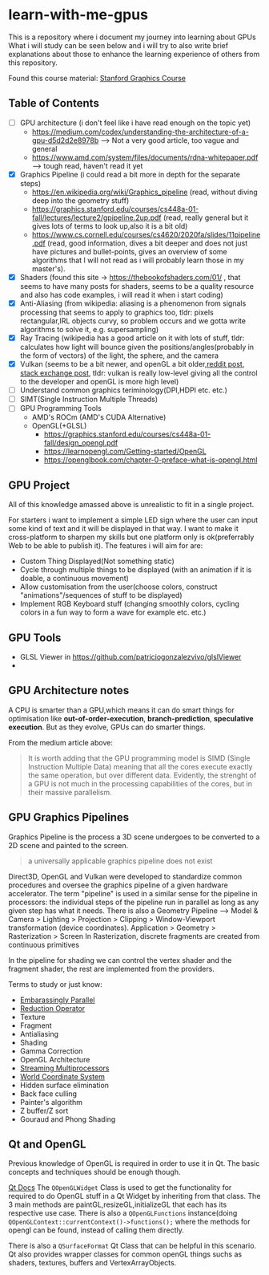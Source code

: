 # learn-with-me-gpus
This is a repository where i document my journey into learning about GPUs
What i will study can be seen below and i will try to also write brief explanations about those to enhance the learning experience of others from this repository.

Found this course material: [Stanford Graphics Course](http://www.graphics.stanford.edu/courses/cs448a-01-fall/)

## Table of Contents
- [ ] GPU architecture (i don't feel like i have read enough on the topic yet)
  - https://medium.com/codex/understanding-the-architecture-of-a-gpu-d5d2d2e8978b --> Not a very good article, too vague and general
  - https://www.amd.com/system/files/documents/rdna-whitepaper.pdf --> tough read, haven't read it yet 
- [X] Graphics Pipeline (i could read a bit more in depth for the separate steps)
  -  https://en.wikipedia.org/wiki/Graphics_pipeline (read, without diving deep into the geometry stuff)
  -  https://graphics.stanford.edu/courses/cs448a-01-fall/lectures/lecture2/gpipeline.2up.pdf (read, really general but it gives lots of terms to look up,also it is a bit old)
  -  https://www.cs.cornell.edu/courses/cs4620/2020fa/slides/11pipeline.pdf (read, good information, dives a bit deeper and does not just have pictures and bullet-points, gives an overview of some algorithms that I will not read as i will probably learn those in my master's).
- [X] Shaders (found this site -> https://thebookofshaders.com/01/ , that seems to have many posts for shaders, seems to be a quality resource and also has code examples, i will read it when i start coding)
- [X] Anti-Aliasing (from wikipedia: aliasing is a phenomenon from signals processing that seems to apply to graphics too, tldr: pixels rectangular,IRL objects curvy, so problem occurs and we gotta write algorithms to solve it, e.g. supersampling)
- [X] Ray Tracing (wikipedia has a good article on it with lots of stuff, tldr: calculates how light will bounce given the positions/angles(probably in the form of vectors) of the light, the sphere, and the camera
- [X] Vulkan (seems to be a bit newer, and openGL a bit older,[reddit post](https://www.reddit.com/r/vulkan/comments/77j2sz/when_to_use_vulkan_vs_opengl/), [stack exchange post](https://www.reddit.com/r/vulkan/comments/77j2sz/when_to_use_vulkan_vs_opengl/), tldr: vulkan is really low-level giving all the control to the developer and openGL is more high level)
- [ ] Understand common graphics teriminology(DPI,HDPI etc. etc.)
- [ ] SIMT(Single Instruction Multiple Threads)
- [ ] GPU Programming Tools
  - AMD's ROCm (AMD's CUDA Alternative)
  - OpenGL(+GLSL)
    - https://graphics.stanford.edu/courses/cs448a-01-fall/design_opengl.pdf
    - https://learnopengl.com/Getting-started/OpenGL
    - https://openglbook.com/chapter-0-preface-what-is-opengl.html


## GPU Project 
All of this knowledge amassed above is unrealistic to fit in a single project.

For starters i want to implement a simple LED sign where the user can input some kind of text and it will be displayed in that way.
I want to make it cross-platform to sharpen my skills but one platform only is ok(preferrably Web to be able to publish it).
The features i will aim for are:
- Custom Thing Displayed(Not something static)
- Cycle through multiple things to be displayed (with an animation if it is doable, a continuous movement)
- Allow customisation from the user(choose colors, construct "animations"/sequences of stuff to be displayed)
- Implement RGB Keyboard stuff (changing smoothly colors, cycling colors in a fun way to form a wave for example etc. etc.)

## GPU Tools
- GLSL Viewer in https://github.com/patriciogonzalezvivo/glslViewer
- 
## GPU Architecture notes

A CPU is smarter than a GPU,which means it can do smart things for optimisation like **out-of-order-execution**, **branch-prediction**, **speculative execution**.
But as they evolve, GPUs can do smarter things.

From the medium article above:
> It is worth adding that the GPU programming model is SIMD (Single Instruction Multiple Data) meaning that all the cores execute exactly the same operation, but over different data. Evidently, the strenght of a GPU is not much in the processing capabilities of the cores, but in their massive parallelism.


## GPU Graphics Pipelines
Graphics Pipeline is the process a 3D scene undergoes to be converted to a 2D scene and painted to the screen.
> a universally applicable graphics pipeline does not exist
> 
Direct3D, OpenGL and Vulkan were developed to standardize common procedures and oversee the graphics pipeline of a given hardware accelerator.
The term "pipeline" is used in a similar sense for the pipeline in processors: the individual steps of the pipeline run in parallel as long as any given step has what it needs.
There is also a Geometry Pipeline --> Model & Camera > Lighting > Projection > Clipping > Window-Viewport transformation (device coordinates).
Application > Geometry > Rasterization > Screen
In Rasterization, discrete fragments are created from continuous primitives

In the pipeline for shading we can control the vertex shader and the fragment shader, the rest are implemented from the providers.

Terms to study or just know:
- [Embarassingly Parallel](https://en.wikipedia.org/wiki/Embarrassingly_parallel)
- [Reduction Operator](https://en.wikipedia.org/wiki/Reduction_operator)
- Texture
- Fragment
- Antialiasing
- Shading
- Gamma Correction
- OpenGL Architecture
- [Streaming Multiprocessors](https://medium.com/@yunjiangster/understanding-streaming-multiprocessors-sm-blocks-threads-and-warps-in-cuda-programming-7e763c7d2563)
- [World Coordinate System](wikipedia)
- Hidden surface elimination
- Back face culling
- Painter's algorithm
- Z buffer/Z sort
- Gouraud and Phong Shading

## Qt and OpenGL
Previous knowledge of OpenGL is required in order to use it in Qt. The basic concepts and techniques should be enough though.  

[Qt Docs](https://doc.qt.io/qt-6/qtopengl-index.html)
The `QOpenGLWidget` Class is used to get the functionality for required to do OpenGL stuff in a Qt Widget by inheriting from that class. The 3 main methods are paintGL,resizeGL,initializeGL that each has its respective use case. 
There is also a `QOpenGLFunctions` instance(doing `QOpenGLContext::currentContext()->functions();` where the methods for opengl can be found, instead of calling them directly.

There is also a `QSurfaceFormat` Qt Class that can be helpful in this scenario.
Qt also provides wrapper classes for common openGL things suchs as shaders, textures, buffers and VertexArrayObjects.


